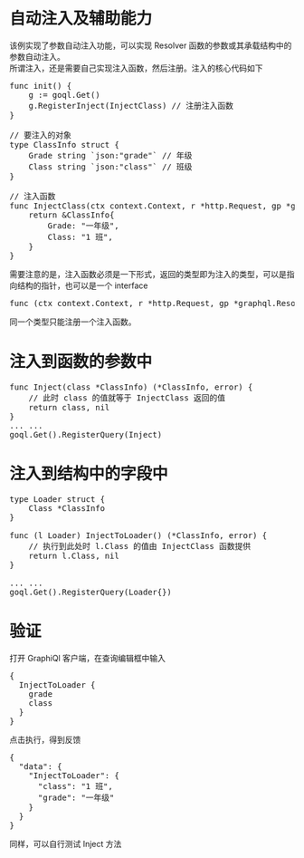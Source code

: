 # 自动注入及辅助能力
该例实现了参数自动注入功能，可以实现 Resolver 函数的参数或其承载结构中的参数自动注入。
<br>
所谓注入，还是需要自己实现注入函数，然后注册。注入的核心代码如下
<pre>
func init() {
    g := goql.Get()
    g.RegisterInject(InjectClass) // 注册注入函数
}

// 要注入的对象
type ClassInfo struct {
    Grade string `json:"grade"` // 年级
    Class string `json:"class"` // 班级
}

// 注入函数
func InjectClass(ctx context.Context, r *http.Request, gp *graphql.ResolveParams) *ClassInfo {
    return &ClassInfo{
        Grade: "一年级",
        Class: "1 班",
    }
}
</pre>
需要注意的是，注入函数必须是一下形式，返回的类型即为注入的类型，可以是指向结构的指针，也可以是一个 interface
<pre>
func (ctx context.Context, r *http.Request, gp *graphql.ResolveParams) *YourType {
</pre>
同一个类型只能注册一个注入函数。

# 注入到函数的参数中
<pre>
func Inject(class *ClassInfo) (*ClassInfo, error) {
    // 此时 class 的值就等于 InjectClass 返回的值
	return class, nil
}
... ...
goql.Get().RegisterQuery(Inject)
</pre>

# 注入到结构中的字段中
<pre>
type Loader struct {
	Class *ClassInfo
}

func (l Loader) InjectToLoader() (*ClassInfo, error) {
    // 执行到此处时 l.Class 的值由 InjectClass 函数提供
	return l.Class, nil
}

... ...
goql.Get().RegisterQuery(Loader{})
</pre>

# 验证
打开 GraphiQl 客户端，在查询编辑框中输入
<pre>
{
  InjectToLoader {
    grade
    class
  }
}
</pre>
点击执行，得到反馈
<pre>
{
  "data": {
    "InjectToLoader": {
      "class": "1 班",
      "grade": "一年级"
    }
  }
}
</pre>

同样，可以自行测试 Inject 方法